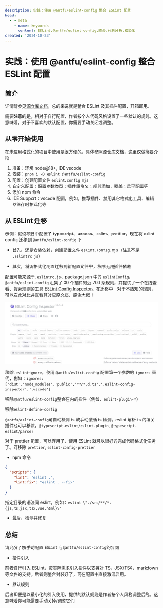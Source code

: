 ```yaml
---
description: 实践：使用 @antfu/eslint-config 整合 ESLint 配置
head:
  - - meta
    - name: keywords
      content: ESLint,@antfu/eslint-config,整合,代码分析,格式化
created: '2024-10-23'
---
```


# 实践：使用 @antfu/eslint-config 整合 ESLint 配置

## 简介

详情请参见[源仓库文档](https://github.com/antfu/eslint-config)，总的来说就是整合 ESLint 及其插件配置，开箱即用。

需要**注意**的是，相对于自行配置，作者按个人代码风格设置了一些默认的规则。这意味着，对于不喜欢的默认配置，你需要手动关闭或调整。

## 从零开始使用

在未应用格式化的项目中使用是很方便的。具体参照源仓库文档，这里仅做简要介绍

1. 准备：环境 node@18+, IDE vscode
2. 安装：`pnpm i -D eslint @antfu/eslint-config`
3. 配置：创建配置文件 `eslint.config.mjs`
4. 自定义配置：配置参数类型；插件重命名；规则添加、覆盖；扁平配置等
5. 添加 npm 命令
6. IDE Support：vscode 配置，例如，推荐插件、禁用其它格式化工具、编辑器保存时格式化等

## 从 ESLint 迁移

示例：假设项目中配置了 typescript、unocss、eslint、prettier，现在将 eslint-config 迁移到 `@antfu/eslint-config` 下

- 首先，还是安装依赖，创建配置文件 `eslint.config.mjs`（注意不是 `.eslintrc.js`）

- 其次，将源格式化配置迁移到新配置文件中，移除无用插件依赖

配置可能来源于`.eslintrc.js`、package.json 中的 `eslintConfig`。`@antfu/eslint-config` 汇集了 30 个插件的近 700 条规则，并提供了一个在线查看、搜索规则的工具 [ESLint Config Inspector](https://eslint-config.antfu.me/)。在迁移中，对于不熟知的规则，可以在此对比并查看其对应原文档，感谢大佬！

![ESLint Config Inspector](./assets/antfu-config-1.jpg)

移除`.eslintignore`，使用 `@antfu/eslint-config` 配置第一个参数的 `ignores` 替代，例如：`ignores: ['dist','node_modules','public','**/*.d.ts','.eslint-config-inspector','.vscode']`

移除`@antfu/eslint-config`整合在内的插件（例如，`eslint-plugin-*`）

移除`eslint-define-config`

`@antfu/eslint-config`可自动检测 ts 或手动激活 ts 检测。eslint 解析 ts 的相关插件也可以移除，`@typescript-eslint/eslint-plugin`, `@typescript-eslint/parser`

对于 prettier 配置，可以弃用了，使用 ESLint 就可以很好的完成代码格式化任务了。可移除 `prettier`, `eslint-config-prettier`

- npm 命令

```json
{
  "scripts": {
    "lint": "eslint .",
    "lint:fix": "eslint . --fix"
  }
}
```

指定目录的语法同 eslint，例如：`eslint \"./src/**/*.{js,ts,jsx,tsx,vue,html}\"`

- 最后，检测并修复

## 总结

请充分了解手动配置 `ESLint` 与`@antfu/eslint-config`的异同

- 插件引入

前者自行引入 ESLint，按实际需求引入插件以支持对 TS，JSX/TSX，markdown等文件的支持。后者则整合封装好了，可在配置中直接激活启用。

- 默认规则

后者即便是以最小化的引入使用，提供的默认规则是作者按个人风格调整后的。这意味着你可能需要手动关掉/调整它们
